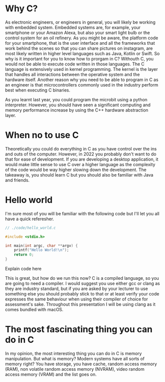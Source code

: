 # Why C?
As electronic engineers, or engineers in general, you will likely be working with embedded system.
Embedded systems are, for example, your smartphone or your Amazon Alexa, but also your smart light bulb or
the control system for an oil refinery. As you might be aware, the platform code for your smartphone, that is the user interface and all the frameworks that work behind the scenes so that you can share pictures on 
instagram, are most likely written in higher level languages such as Java, Kotlin or Swift. So why is it important for you to know how to prorgam in C? Withouth C, you would not be able to execute code written in those languages. The C language is extensively used in kernel programming. The kernel is the layer that handles all interactions between the operative system and the hardware itself. Another reason why you need
to be able to program in C as an engineer is that microcontrollers commonly used in the industry perform best when executing C binaries.

As you learnt last year, you could program the microbit using a python interpreter. However, you should have seen a significant computing and memory performance increase by using the C++ hardware abstraction layer.

# When no to use C
Theoretically you could do everything in C as you have control over the ins and outs of the computer. However, in 2022 you probably don't want to do that for ease of development. If you are developing a desktop application, it would make little sense to use C over a higher language as the complexity of the code would be way higher slowing down the development. The takeaway is, you should learn C but you should also be familiar with Java and friends.

# Hello world
I'm sure most of you will be familiar with the following code but I'll let you all have a quick referesher.
```c
// ./code/hello_world.c

#include <stdio.h>

int main(int argc, char **argv) {
    printf("Hello World!\n");
    return 0;
}
```
Explain code here

This is great, but how do we run this now? C is a compiled language, so you are going to need a compiler. I would suggest you use either gcc or clang as they are industry standard, but if you are asked by your lecturer to use something else you should probably stick to that or at least verify your code expresses the same behaviour when using their compiler of choice for assessment's sake. Throughout this presentation I will be using clang as it comes bundled with macOS.

# The most fascinating thing you can do in C
In my opinion, the most interesting thing you can do in C is memory manipulation. But what is memory? Modern systems have all sorts of memory right? You have storage, you have cache, random access memory (RAM), non volatile random access memory (NVRAM), video random access memory (VRAM) and the list goes on. 